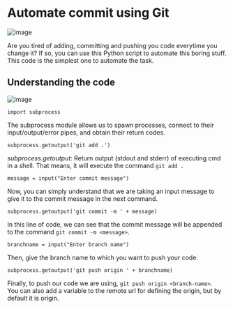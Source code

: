 # Automate commit using Git

![image](https://steadylearner.com/static/images/post/Python/python-github-by-Steadylearner.png)

Are you tired of adding, committing and pushing you code everytime you change it? If so, you can use this Python script to automate this boring stuff.
This code is the simplest one to automate the task.

## Understanding the code

![image](https://snipboard.io/iqvAFy.jpg)

```
import subprocess
```

The subprocess module allows us to spawn processes, connect to their input/output/error pipes, and obtain their return codes.

```
subprocess.getoutput('git add .')
```

_subprocess.getoutput:_ Return output (stdout and stderr) of executing cmd in a shell. That means, it will execute the command `git add .`

```
message = input("Enter commit message")
```

Now, you can simply understand that we are taking an input message to give it to the commit message in the next command.

```
subprocess.getoutput('git commit -m ' + message)
```

In this line of code, we can see that the commit message will be appended to the command `git commit -m <message>`.

```
branchname = input("Enter branch name")
```

Then, give the branch name to which you want to push your code.

```
subprocess.getoutput('git push origin ' + branchname)
```

Finally, to push our code we are using, `git push origin <branch-name>`.  
You can also add a variable to the remote url for defining the origin, but by default it is origin.
